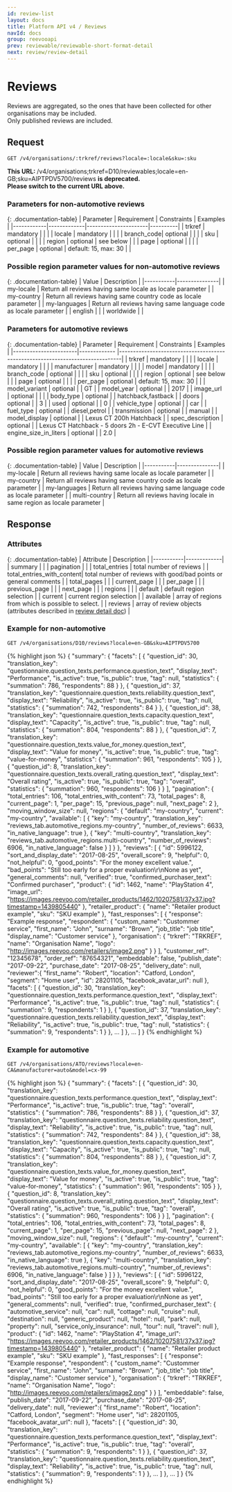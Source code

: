 ```yaml
---
id: review-list
layout: docs
title: Platform API v4 / Reviews
navId: docs
group: reevooapi
prev: reviewable/reviewable-short-format-detail
next: review/review-detail
---
```


# Reviews

Reviews are aggregated, so the ones that have been collected for other organisations may be included.
<br /> Only published reviews are included.

## **Request**

`GET /v4/organisations/:trkref/reviews?locale=:locale&sku=:sku`

<div class="warning">
  <strong>This URL: </strong>
  /v4/organisations;trkref=D10/reviewables;locale=en-GB;sku=AIPTPDV5700/reviews
  <strong> is deprecated. <br />Please switch to the current URL above.</strong><br/>
</div>

### Parameters for non-automotive reviews

{: .documentation-table}
| Parameter  | Requirement |     Constraints      | Examples |
|------------|-------------|----------------------|----------|
| trkref     | mandatory   |                      |          |
| locale     | mandatory   |                      |          |
| branch_code| optional    |                      |          |
| sku        | optional    |                      |          |
| region     | optional    | see below            |          |
| page       | optional    |                      |          |
| per_page   | optional    | default: 15, max: 30 |          |

### Possible **region** parameter values for non-automotive reviews

{: .documentation-table}
| Value     | Description   |
|-----------|---------------|
| my-locale                                               | Return all reviews having same locale as locale parameter             |
| my-country                                              | Return all reviews having same country code as locale parameter       |
| my-languages                                            | Return all reviews having same language code as locale parameter      |
| english                                                 | |
| worldwide                                               | |

### Parameters for automotive reviews

{: .documentation-table}
|       Parameter       |  Requirement |      Constraints     |                      Examples                          |
|-----------------------|------------- |-------------------------------------------------------------------------------|
| trkref                | mandatory    |                      |                                                        |
| locale                | mandatory    |                      |                                                        |
| manufacturer          | mandatory    |                      |                                                        |
| model                 | mandatory    |                      |                                                        |
| branch_code           | optional     |                      |                                                        |
| sku                   | optional     |                      |                                                        |
| region                | optional     | see below            |                                                        |
| page                  | optional     |                      |                                                        |
| per_page              | optional     | default: 15, max: 30 |                                                        |
| model_variant         | optional     |                      | GT                                                     |
| model_year            | optional     |                      | 2017                                                   |
| image_url             | optional     |                      |                                                        |
| body_type             | optional     |                      | hatchback,fastback                                     |
| doors                 | optional     |                      | 3                                                      |
| used                  | optional     |                      | 0                                                      |
| vehicle_type          | optional     |                      | car                                                    |
| fuel_type             | optional     |                      | diesel,petrol                                          |
| transmission          | optional     |                      | manual                                                 |
| model_display         | optional     |                      | Lexus CT 200h Hatchback                                |
| spec_description      | optional     |                      | Lexus CT Hatchback - 5 doors 2h - E-CVT Executive Line |
| engine_size_in_liters | optional     |                      | 2.0                                                    |

### Possible **region** parameter values for automotive reviews

{: .documentation-table}
|   Value   | Description   |
|-----------|---------------|
| my-locale                                               | Return all reviews having same locale as locale parameter             |
| my-country                                              | Return all reviews having same country code as locale parameter       |
| my-languages                                            | Return all reviews having same language code as locale parameter      |
| multi-country                                           | Return all reviews having locale in same region as locale parameter   |

## **Response**

### Attributes

{: .documentation-table}
| Attribute | Description |
|-----------|-------------|
| summary                                                 |                                                                                         |
| <span class="indent-1">pagination</span>                |                                                                                         |
| <span class="indent-2">total_entries</span>             | total number of reviews                                                                 |
| <span class="indent-2">total_entries_with_content</span>| total number of reviews with good/bad points or general comments                        |
| <span class="indent-2">total_pages</span>               |                                                                                         |
| <span class="indent-2">current_page</span>              |                                                                                         |
| <span class="indent-2">per_page</span>                  |                                                                                         |
| <span class="indent-2">previous_page</span>             |                                                                                         |
| <span class="indent-2">next_page</span>                 |                                                                                         |
| <span class="indent-1">regions</span>                   |                                                                                         |
| <span class="indent-2">default</span>                   | default region selection                                                                |
| <span class="indent-2">current</span>                   | current region selection                                                                |
| <span class="indent-2">available</span>                 | array of regions from which is possible to select.                                      |
| reviews                                                 | array of review objects (attributes described in [review detail doc](../review-detail)) |


### Example for non-automotive

`GET /v4/organisations/D10/reviews?locale=en-GB&sku=AIPTPDV5700`

{% highlight json %}
{
   "summary": {
      "facets": [
         {
            "question_id": 30,
            "translation_key": "questionnaire.question_texts.performance.question_text",
            "display_text": "Performance",
            "is_active": true,
            "is_public": true,
            "tag": null,
            "statistics": {
               "summation": 786,
               "respondents": 88
            }
         },
         {
            "question_id": 37,
            "translation_key": "questionnaire.question_texts.reliability.question_text",
            "display_text": "Reliability",
            "is_active": true,
            "is_public": true,
            "tag": null,
            "statistics": {
               "summation": 742,
               "respondents": 84
            }
         },
         {
            "question_id": 38,
            "translation_key": "questionnaire.question_texts.capacity.question_text",
            "display_text": "Capacity",
            "is_active": true,
            "is_public": true,
            "tag": null,
            "statistics": {
               "summation": 804,
               "respondents": 88
            }
         },
         {
            "question_id": 7,
            "translation_key": "questionnaire.question_texts.value_for_money.question_text",
            "display_text": "Value for money",
            "is_active": true,
            "is_public": true,
            "tag": "value-for-money",
            "statistics": {
               "summation": 961,
               "respondents": 105
            }
         },
         {
            "question_id": 8,
            "translation_key": "questionnaire.question_texts.overall_rating.question_text",
            "display_text": "Overall rating",
            "is_active": true,
            "is_public": true,
            "tag": "overall",
            "statistics": {
               "summation": 960,
               "respondents": 106
            }
         }
      ],
      "pagination": {
         "total_entries": 106,
         "total_entries_with_content": 73,
         "total_pages": 8,
         "current_page": 1,
         "per_page": 15,
         "previous_page": null,
         "next_page": 2
      },
      "moving_window_size": null,
      "regions": {
         "default": "my-country",
         "current": "my-country",
         "available": [
            {
               "key": "my-country",
               "translation_key": "reviews_tab.automotive_regions.my-country",
               "number_of_reviews": 6633,
               "in_native_language": true
            },
            {
               "key": "multi-country",
               "translation_key": "reviews_tab.automotive_regions.multi-country",
               "number_of_reviews": 6906,
               "in_native_language": false
            }
         ]
      }
   },
   "reviews": [
      {
         "id": 5996122,
         "sort_and_display_date": "2017-08-25",
         "overall_score": 9,
         "helpful": 0,
         "not_helpful": 0,
         "good_points": "For the money excellent value.",
         "bad_points": "Still too early for a proper evaluation\r\nNone as yet",
         "general_comments": null,
         "verified": true,
         "confirmed_purchaser_text": "Confirmed purchaser",
         "product": {
            "id": 1462,
            "name": "PlayStation 4",
            "image_url": "https://images.reevoo.com/retailer_products/1462/10207581/37x37.jpg?timestamp=1439805440"
         },
         "retailer_product": {
            "name": "Retailer product example",
            "sku": "SKU example"
         },
         "fast_responses": [
            {
               "response": "Example response",
               "respondent": {
                  "custom_name": "Custommer service",
                  "first_name": "John",
                  "surname": "Brown",
                  "job_title": "job title",
                  "display_name": "Customer service"
               },
               "organisation": {
                  "trkref": "TRKREF",
                  "name": "Organisation Name",
                  "logo": "http://images.reevoo.com/retailers/image2.png"
               }
            }
         ],
         "customer_ref": "12345678",
         "order_ref": "87654321",
         "embeddable": false,
         "publish_date": "2017-09-22",
         "purchase_date": "2017-08-25",
         "delivery_date": null,
         "reviewer":{
            "first_name": "Robert",
            "location": "Catford, London",
            "segment": "Home user",
            "id": 28201105,
            "facebook_avatar_url": null
         },
         "facets": [
            {
               "question_id": 30,
               "translation_key": "questionnaire.question_texts.performance.question_text",
               "display_text": "Performance",
               "is_active": true,
               "is_public": true,
               "tag": null,
               "statistics": {
                  "summation": 9,
                  "respondents": 1
               }
            },
            {
               "question_id": 37,
               "translation_key": "questionnaire.question_texts.reliability.question_text",
               "display_text": "Reliability",
               "is_active": true,
               "is_public": true,
               "tag": null,
               "statistics": {
                  "summation": 9,
                  "respondents": 1
               }
            },
            ...
         ]
      },
      ...
   ]
}
{% endhighlight %}


### Example for automotive

`GET /v4/organisations/ATO/reviews?locale=en-CA&manufacturer=auto&model=cx-99`

{% highlight json %}
{
   "summary": {
      "facets": [
         {
            "question_id": 30,
            "translation_key": "questionnaire.question_texts.performance.question_text",
            "display_text": "Performance",
            "is_active": true,
            "is_public": true,
            "tag": "overall",
            "statistics": {
               "summation": 786,
               "respondents": 88
            }
         },
         {
            "question_id": 37,
            "translation_key": "questionnaire.question_texts.reliability.question_text",
            "display_text": "Reliability",
            "is_active": true,
            "is_public": true,
            "tag": null,
            "statistics": {
               "summation": 742,
               "respondents": 84
            }
         },
         {
            "question_id": 38,
            "translation_key": "questionnaire.question_texts.capacity.question_text",
            "display_text": "Capacity",
            "is_active": true,
            "is_public": true,
            "tag": null,
            "statistics": {
               "summation": 804,
               "respondents": 88
            }
         },
         {
            "question_id": 7,
            "translation_key": "questionnaire.question_texts.value_for_money.question_text",
            "display_text": "Value for money",
            "is_active": true,
            "is_public": true,
            "tag": "value-for-money",
            "statistics": {
               "summation": 961,
               "respondents": 105
            }
         },
         {
            "question_id": 8,
            "translation_key": "questionnaire.question_texts.overall_rating.question_text",
            "display_text": "Overall rating",
            "is_active": true,
            "is_public": true,
            "tag": "overall",
            "statistics": {
               "summation": 960,
               "respondents": 106
            }
         }
      ],
      "pagination": {
         "total_entries": 106,
         "total_entries_with_content": 73,
         "total_pages": 8,
         "current_page": 1,
         "per_page": 15,
         "previous_page": null,
         "next_page": 2
      },
      "moving_window_size": null,
      "regions": {
         "default": "my-country",
         "current": "my-country",
         "available": [
            {
               "key": "my-country",
               "translation_key": "reviews_tab.automotive_regions.my-country",
               "number_of_reviews": 6633,
               "in_native_language": true
            },
            {
               "key": "multi-country",
               "translation_key": "reviews_tab.automotive_regions.multi-country",
               "number_of_reviews": 6906,
               "in_native_language": false
            }
         ]
      }
   },
   "reviews": [
      {
         "id": 5996122,
         "sort_and_display_date": "2017-08-25",
         "overall_score": 9,
         "helpful": 0,
         "not_helpful": 0,
         "good_points": "For the money excellent value.",
         "bad_points": "Still too early for a proper evaluation\r\nNone as yet",
         "general_comments": null,
         "verified": true,
         "confirmed_purchaser_text": {
            "automotive_service": null,
            "car": null,
            "cottage": null,
            "cruise": null,
            "destination": null,
            "generic_product": null,
            "hotel": null,
            "park": null,
            "property": null,
            "service_only_insurance": null,
            "tour": null,
            "travel": null
         },
         "product": {
            "id": 1462,
            "name": "PlayStation 4",
            "image_url": "https://images.reevoo.com/retailer_products/1462/10207581/37x37.jpg?timestamp=1439805440"
         },
         "retailer_product": {
            "name": "Retailer product example",
            "sku": "SKU example"
         },
         "fast_responses": [
            {
               "response": "Example response",
               "respondent": {
                  "custom_name": "Custommer service",
                  "first_name": "John",
                  "surname": "Brown",
                  "job_title": "job title",
                  "display_name": "Customer service"
               },
               "organisation": {
                  "trkref": "TRKREF",
                  "name": "Organisation Name",
                  "logo": "http://images.reevoo.com/retailers/image2.png"
               }
            }
         ],
         "embeddable": false,
         "publish_date": "2017-09-22",
         "purchase_date": "2017-08-25",
         "delivery_date": null,
         "reviewer":{
            "first_name": "Robert",
            "location": "Catford, London",
            "segment": "Home user",
            "id": 28201105,
            "facebook_avatar_url": null
         },
         "facets": [
            {
               "question_id": 30,
               "translation_key": "questionnaire.question_texts.performance.question_text",
               "display_text": "Performance",
               "is_active": true,
               "is_public": true,
               "tag": "overall",
               "statistics": {
                  "summation": 9,
                  "respondents": 1
               }
            },
            {
               "question_id": 37,
               "translation_key": "questionnaire.question_texts.reliability.question_text",
               "display_text": "Reliability",
               "is_active": true,
               "is_public": true,
               "tag": null,
               "statistics": {
                  "summation": 9,
                  "respondents": 1
               }
            },
            ...
         ]
      },
      ...
   ]
}
{% endhighlight %}
